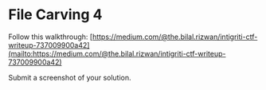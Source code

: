 # File Carving 4

Follow this walkthrough: [https://medium.com/@the.bilal.rizwan/intigriti-ctf-writeup-737009900a42](mailto:https://medium.com/@the.bilal.rizwan/intigriti-ctf-writeup-737009900a42)

Submit a screenshot of your solution.

